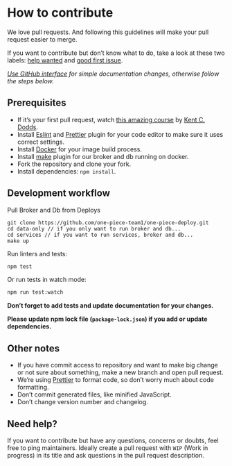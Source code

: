 # How to contribute

We love pull requests. And following this guidelines will make your pull request easier to merge.

If you want to contribute but don’t know what to do, take a look at these two labels: [help wanted](https://github.com/one-piece-team1/one-piece-trip/issues?q=is%3Aissue+is%3Aopen+label%3A%22help+wanted%22) and [good first issue](https://github.com/one-piece-team1/one-piece-trip/issues?q=is%3Aissue+is%3Aopen+label%3A%22good+first+issue%22).

_[Use GitHub interface](https://blog.sapegin.me/all/open-source-for-everyone/) for simple documentation changes, otherwise follow the steps below._

## Prerequisites

- If it’s your first pull request, watch [this amazing course](http://makeapullrequest.com/) by [Kent C. Dodds](https://twitter.com/kentcdodds).
- Install [Eslint](https://eslint.org/) and [Prettier](https://prettier.io/) plugin for your code editor to make sure it uses correct settings.
- Install [Docker](https://www.docker.com/) for your image build process.
- Install [make](https://www.gnu.org/software/make/) plugin for our broker and db running on docker.
- Fork the repository and clone your fork.
- Install dependencies: `npm install`.

## Development workflow

Pull Broker and Db from Deploys

```
git clone https://github.com/one-piece-team1/one-piece-deploy.git
cd data-only // if you only want to run broker and db...
cd services // if you want to run services, broker and db...
make up
```

Run linters and tests:

```bash
npm test
```

Or run tests in watch mode:

```bash
npm run test:watch
```

**Don’t forget to add tests and update documentation for your changes.**

**Please update npm lock file (`package-lock.json`) if you add or update dependencies.**

## Other notes

- If you have commit access to repository and want to make big change or not sure about something, make a new branch and open pull request.
- We’re using [Prettier](https://github.com/prettier/prettier) to format code, so don’t worry much about code formatting.
- Don’t commit generated files, like minified JavaScript.
- Don’t change version number and changelog.

## Need help?

If you want to contribute but have any questions, concerns or doubts, feel free to ping maintainers. Ideally create a pull request with `WIP` (Work in progress) in its title and ask questions in the pull request description.
